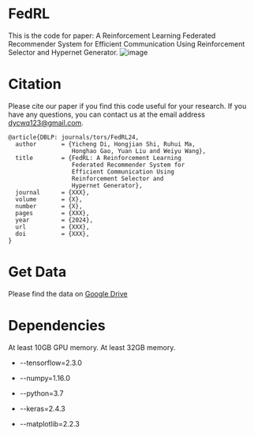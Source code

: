 # FedRL
This is the code for paper: A Reinforcement Learning Federated Recommender System for Efficient Communication Using Reinforcement Selector and Hypernet Generator.
![image](https://github.com/diyicheng/FedRL/blob/main/A3.png)
# Citation
Please cite our paper if you find this code useful for your research. If you have any questions, you can contact us at the email address dycwq123@gmail.com.
```
@article{DBLP: journals/tors/FedRL24,
  author       = {Yicheng Di, Hongjian Shi, Ruhui Ma, 
                  Honghao Gao, Yuan Liu and Weiyu Wang},
  title        = {FedRL: A Reinforcement Learning
                  Federated Recommender System for 
                  Efficient Communication Using
                  Reinforcement Selector and 
                  Hypernet Generator},
  journal      = {XXX},
  volume       = {X},
  number       = {X},
  pages        = {XXX},
  year         = {2024},
  url          = {XXX},
  doi          = {XXX},
}
```
# Get Data

Please find the data on [Google Drive](https://drive.google.com/drive/folders/1rBNzDV7F-60920h3RDac6HYTI9wyQuR8)

# Dependencies
At least 10GB GPU memory. At least 32GB memory.

- --tensorflow=2.3.0

- --numpy=1.16.0

- --python=3.7

- --keras=2.4.3

- --matplotlib=2.2.3


